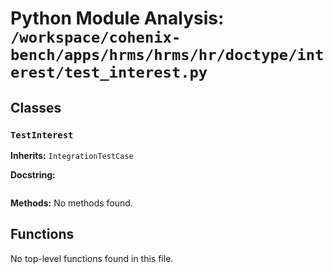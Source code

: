 # Python Module Analysis: `/workspace/cohenix-bench/apps/hrms/hrms/hr/doctype/interest/test_interest.py`

## Classes

### `TestInterest`
**Inherits:** `IntegrationTestCase`


**Docstring:**
```

```

**Methods:**
No methods found.




## Functions

No top-level functions found in this file.
